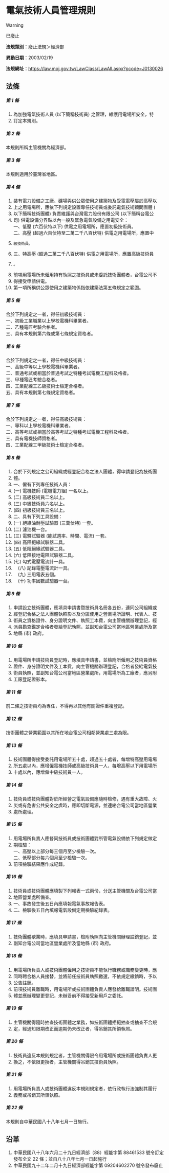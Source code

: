 # 電氣技術人員管理規則
> [!WARNING]
> 已廢止

**法規類別**：廢止法規＞經濟部

**異動日期**：2003/02/19  

**法規網址**：https://law.moj.gov.tw/LawClass/LawAll.aspx?pcode=J0130026



## 法條
##### 第 1 條
1. 為加強電氣技術人員 (以下簡稱技術員) 之管理，維護用電場所安全，特
1. 訂定本規則。

##### 第 2 條
本規則所稱主管機關為經濟部。

##### 第 3 條
本規則適用於臺灣省地區。

##### 第 4 條
1. 裝有電力設備之工廠、礦場與供公眾使用之建築物及受電電壓屬於高壓以
1. 上之用電場所，應依下列規定設置專任技術員或委託電氣技術顧問團體 (
1. 以下簡稱技術團體) 負責維護與台灣電力股份有限公司 (以下簡稱台電公
1. 司) 供電設備分界點以內一般及緊急電氣設備之用電安全：  
一、低壓 (六百伏特以下) 供電之用電場所，應置初級技術員。  
二、高壓 (超過六百伏特至二萬二千八百伏特) 供電之用電場所，應置中
1.     級技術員。
1. 三、特高壓 (超過二萬二千八百伏特) 供電之用電場所，應置高級技術員
1.     。
1. 前項用電場所未僱用持有執照之技術員或未委託技術團體者，台電公司不
1. 得接受申請供電。
1. 第一項所稱供公眾使用之建築物係指依建築法第五條規定之範圍。

##### 第 5 條
合於下列規定之一者，得任初級技術員：  
一、初級工業職業以上學校電機科畢業者。  
二、乙種電匠考驗合格者。  
三、具有本規則第六條或第七條規定資格者。

##### 第 6 條
合於下列規定之一者，得任中級技術員：  
一、高級中等以上學校電機科畢業者。  
二、普通考試或相當於普通考試之特種考試電機工程科及格者。  
三、甲種電匠考驗合格者。  
四、工業配線工乙級技術士檢定合格者。  
五、具有本規則第七條規定資格者。

##### 第 7 條
合於下列規定之一者，得任高級技術員：  
一、專科以上學校電機科畢業者。  
二、高等考試或相當於高等考試之特種考試電機工程科及格者。  
三、具有電機技師資格者。  
四、工業配線工甲級技術士檢定合格者。

##### 第 8 條
1. 合於下列規定之公司組織或經登記合格之法人團體，得申請登記為技術團
1. 體。
1. 一、僱有下列專任技術人員：
1.  (一) 電機技師 (電機電力組) 一名以上。
1.  (二) 高級技術員二名以上。
1.  (三) 中級技術員六名以上。
1.  (四) 初級技術員三名以上。
1. 二、具有下列工具設備：
1.  (一) 絕緣油耐壓試驗器 (三萬伏特) 一套。
1.  (二) 濾油機一台。
1.  (三) 電驛試驗器 (能試週率、時間、電流) 一套。
1.  (四) 高阻絕緣試驗器二具。
1.  (五) 低阻絕緣試驗器二具。
1.  (六) 低阻接地電阻試驗器二具。
1.  (七) 勾式電壓電流計一具。
1. 　(八) 記錄電壓電流計一具。
1. 　(九) 三用電表五個。
1. 　(十) 功率因數試驗器一台。

##### 第 9 條
1. 申請設立技術團體，應填具申請書暨技術員名冊各五份，連同公司組織或
1. 經登記合格之法人團體執照影本及分區使用之營業場所證明、代表人、技
1. 術員之資格證件、身分證明文件、執照工本費，向主管機關辦理登記，經
1. 派員勘查鑑定合格者發給登記執照，並副知台電公司當地區營業處所及當
1. 地縣 (市) 政府。

##### 第 10 條
1. 用電場所申請技術員登記時，應填具申請書，並檢附所僱用之技術員資格
1. 證件、身分證明文件及工本費，向主管機關辦理登記，合格者發給電氣技
1. 術員執照，並副知台電公司當地區營業處所，用電場所為工廠者，應另附
1. 工廠登記證影本。

##### 第 11 條
前二條之技術員均為專任，不得再以其他有關證件重複登記。

##### 第 12 條
技術團體之營業範圍以其所在地台電公司相鄰營業處三處為限。

##### 第 13 條
1. 技術團體得接受委託用電場所五十處，超過五十處者，每增特高壓用電場
1. 所五處以內，應增僱電機技師或高級技術員一人，每增高壓以下用電場所
1. 十處以內，應增僱中級技術員一人。

##### 第 14 條
1. 技術員或技術團體對於所經營之電氣設備應隨時檢修，遇有重大故障、火
1. 災或有危害公共安全之虞時，應即切斷電源，並連絡台電公司當地區營業
1. 處所處理。

##### 第 15 條
1. 用電場所負責人應督同技術員或技術團體對所管電氣設備依下列規定做定
1. 期檢驗：  
一、高壓以上部分每三個月至少檢驗一次。  
二、低壓部分每六個月至少檢驗一次。
1. 前項檢驗結果應作成紀錄。

##### 第 16 條
1. 技術員或技術團體應填製下列報表一式兩份，分送主管機關及台電公司當
1. 地區營業處所備查。
1. 一、事故發生後五日內應填報電氣事故報告表。
1. 二、檢驗後五日內填報電氣設備定期檢驗紀錄表。

##### 第 17 條
1. 技術團體歇業時，應填具申請書，檢附執照向主管機關辦理註銷登記，並
1. 副知台電公司當地區營業處所及當地縣 (市) 政府。

##### 第 18 條
1. 用電場所負責人或技術團體僱用之技術員不能執行職務或職務變更時，應
1. 同時聘合格人員接替，並將前任技術員執照繳還，不依規定繳銷時，予以
1. 公告註銷。
1. 前項技術員離職時，用電場所或技術團體負責人應發給離職證明。技術團
1. 體並應辦理變更登記，未辦妥前不得接受新用戶之委託。

##### 第 19 條
1. 主管機關得隨時抽查技術團體之業務，如技術團體拒絕抽查或抽查不合規
1. 定，經通知限期改正而逾期仍未改正者，得吊銷其所領執照。

##### 第 20 條
1. 技術員違反本規則規定者，主管機關得限令用電場所或技術團體負責人更
1. 換之，不依限更換者，主管機關得吊銷其技術員執照。

##### 第 21 條
1. 用電場所負責人或技術團體違反本規則規定者，依行政執行法強制其履行
1. 義務或吊銷其所領執照。

##### 第 22 條
本規則自中華民國八十八年七月一日施行。

## 沿革
1. 中華民國八十八年六月二十九日經濟部（88）經能字第 88461533 號令訂定發布全文 22 條；並自八十八年七月一日起施行
1. 中華民國九十二年二月十九日經濟部經能字第 09204602270  號令發布廢止
